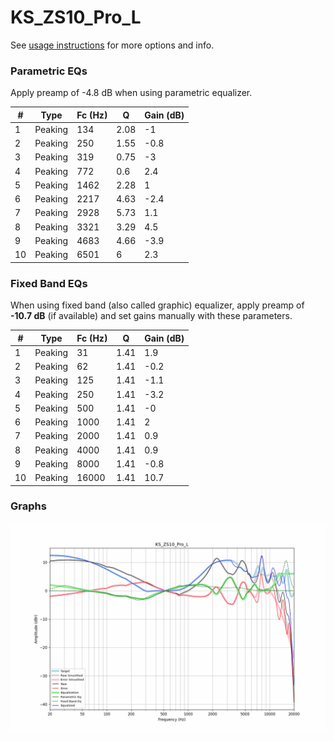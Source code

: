 # KS_ZS10_Pro_L
See [usage instructions](https://github.com/jaakkopasanen/AutoEq#usage) for more options and info.

### Parametric EQs
Apply preamp of -4.8 dB when using parametric equalizer.

|   # | Type    |   Fc (Hz) |    Q |   Gain (dB) |
|-----|---------|-----------|------|-------------|
|   1 | Peaking |       134 | 2.08 |        -1   |
|   2 | Peaking |       250 | 1.55 |        -0.8 |
|   3 | Peaking |       319 | 0.75 |        -3   |
|   4 | Peaking |       772 | 0.6  |         2.4 |
|   5 | Peaking |      1462 | 2.28 |         1   |
|   6 | Peaking |      2217 | 4.63 |        -2.4 |
|   7 | Peaking |      2928 | 5.73 |         1.1 |
|   8 | Peaking |      3321 | 3.29 |         4.5 |
|   9 | Peaking |      4683 | 4.66 |        -3.9 |
|  10 | Peaking |      6501 | 6    |         2.3 |

### Fixed Band EQs
When using fixed band (also called graphic) equalizer, apply preamp of **-10.7 dB** (if available) and set gains manually with these parameters.

|   # | Type    |   Fc (Hz) |    Q |   Gain (dB) |
|-----|---------|-----------|------|-------------|
|   1 | Peaking |        31 | 1.41 |         1.9 |
|   2 | Peaking |        62 | 1.41 |        -0.2 |
|   3 | Peaking |       125 | 1.41 |        -1.1 |
|   4 | Peaking |       250 | 1.41 |        -3.2 |
|   5 | Peaking |       500 | 1.41 |        -0   |
|   6 | Peaking |      1000 | 1.41 |         2   |
|   7 | Peaking |      2000 | 1.41 |         0.9 |
|   8 | Peaking |      4000 | 1.41 |         0.9 |
|   9 | Peaking |      8000 | 1.41 |        -0.8 |
|  10 | Peaking |     16000 | 1.41 |        10.7 |

### Graphs
![](./KS_ZS10_Pro_L.png)
